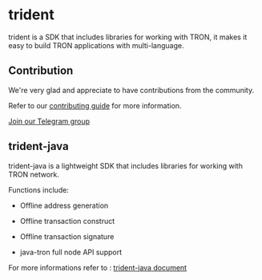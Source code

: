 # trident

trident is a SDK that includes libraries for working with TRON, it makes it easy to build TRON applications with multi-language.

## Contribution

We're very glad and appreciate to have contributions from the community. 

Refer to our [contributing guide](./CONTRIBUTING.md) for more information.

[Join our Telegram group](https://t.me/TronOfficialDevelopersGroupEn)

## trident-java

trident-java is a lightweight SDK that includes libraries for working with TRON network.

Functions include:

- Offline address generation

- Offline transaction construct

- Offline transaction signature 

- java-tron full node API support

For more informations refer to : [trident-java document](https://developers.tron.network/docs/trident-java)